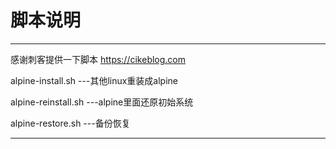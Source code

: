 # 脚本说明
-----
感谢刺客提供一下脚本 https://cikeblog.com

alpine-install.sh              ---其他linux重装成alpine

alpine-reinstall.sh          ---alpine里面还原初始系统

alpine-restore.sh           ---备份恢复

-----

